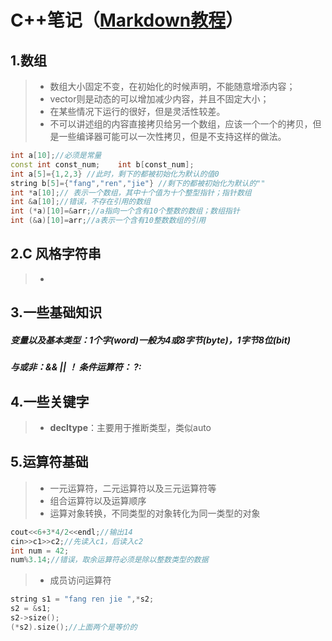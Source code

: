 # C++笔记（[Markdown教程](https://www.zybuluo.com/mdeditor)）

## 1.数组
>* 数组大小固定不变，在初始化的时候声明，不能随意增添内容；
>* vector则是动态的可以增加减少内容，并且不固定大小；
>* 在某些情况下运行的很好，但是灵活性较差。
>* 不可以讲述组的内容直接拷贝给另一个数组，应该一个一个的拷贝，但是一些编译器可能可以一次性拷贝，但是不支持这样的做法。
```C++
int a[10];//必须是常量
const int const_num;    int b[const_num];
int a[5]={1,2,3} //此时，剩下的都被初始化为默认的值0
string b[5]={"fang","ren","jie"} //剩下的都被初始化为默认的""
int *a[10];// 表示一个数组，其中十个值为十个整型指针；指针数组
int &a[10];//错误，不存在引用的数组
int (*a)[10]=&arr;//a指向一个含有10个整数的数组；数组指针
int (&a)[10]=arr;//a表示一个含有10整数数组的引用
```

## 2.C 风格字符串
>* 

## 3.一些基础知识
##### 变量以及基本类型：1个字(word)一般为4或8字节(byte)，1字节8位(bit)

##### 与或非：&&      ||     ！      条件运算符：   ?:

## 4.一些关键字

> * **decltype**：主要用于推断类型，类似auto



## 5.运算符基础

> * 一元运算符，二元运算符以及三元运算符等
> * 组合运算符以及运算顺序
> * 运算对象转换，不同类型的对象转化为同一类型的对象
```C++
cout<<6+3*4/2<<endl;//输出14
cin>>c1>>c2;//先读入c1，后读入c2
int num = 42;
num%3.14;//错误，取余运算符必须是除以整数类型的数据

```
>* 成员访问运算符
```C++
string s1 = "fang ren jie ",*s2;
s2 = &s1;
s2->size();
(*s2).size();//上面两个是等价的
```

